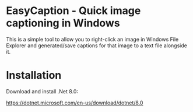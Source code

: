 # EasyCaption - Quick image captioning in Windows

This is a simple tool to allow you to right-click an image in Windows File Explorer and generated/save captions for that image to a text file alongside it.

# Installation

Download and install .Net 8.0:

https://dotnet.microsoft.com/en-us/download/dotnet/8.0
